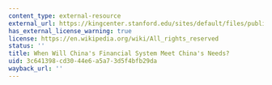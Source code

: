 ```yaml
---
content_type: external-resource
external_url: https://kingcenter.stanford.edu/sites/default/files/publications/55wp.pdf
has_external_license_warning: true
license: https://en.wikipedia.org/wiki/All_rights_reserved
status: ''
title: When Will China's Financial System Meet China's Needs?
uid: 3c641398-cd30-44e6-a5a7-3d5f4bfb29da
wayback_url: ''
---
```


